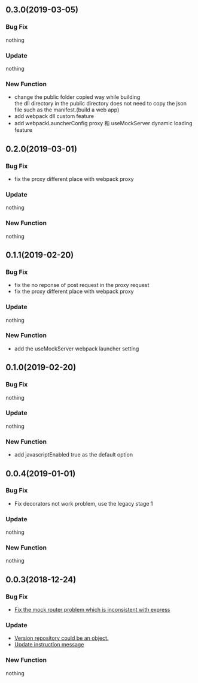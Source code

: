 ## 0.3.0(2019-03-05)

### Bug Fix

nothing

### Update

nothing

### New Function

- change the public folder copied way while building  
  the dll directory in the public directory does not need to copy the json file such as the manifest.(build a web app)
- add webpack dll custom feature
- add webpackLauncherConfig proxy 和 useMockServer dynamic loading feature

## 0.2.0(2019-03-01)

### Bug Fix

- fix the proxy different place with webpack proxy

### Update

nothing

### New Function

nothing

## 0.1.1(2019-02-20)

### Bug Fix

- fix the no reponse of post request in the proxy request
- fix the proxy different place with webpack proxy

### Update

nothing

### New Function

- add the useMockServer webpack launcher setting

## 0.1.0(2019-02-20)

### Bug Fix

nothing

### Update

nothing

### New Function

- add javascriptEnabled true as the default option

## 0.0.4(2019-01-01)

### Bug Fix

- Fix decorators not work problem, use the legacy stage 1

### Update

nothing

### New Function

nothing

## 0.0.3(2018-12-24)

### Bug Fix

- [Fix the mock router problem which is inconsistent with express](https://github.com/dog-days/webpack-launcher/commit/c75b2054a96a0dc09029484aba1a096209001cf9)

### Update

- [Version repository could be an object.](https://github.com/dog-days/webpack-launcher/commit/745cb989b31cb7e2e204e1e2faf19f8d366c3240)
- [Update instruction message](https://github.com/dog-days/webpack-launcher/commit/e15e56da203bc0c2e62a0deacbfdf6299bbc61f5)

### New Function

nothing
